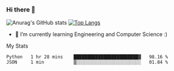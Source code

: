 ### Hi there 👋

![Anurag's GitHub stats](https://github-readme-stats.vercel.app/api?username=MatteoIorio11&show_icons=true&theme=dark) 
[![Top Langs](https://github-readme-stats.vercel.app/api/top-langs/?username=MatteoIorio11&theme=dark)](https://github.com/MatteoIorio11/github-readme-stats)

- 🌱 I’m currently learning Engineering and Computer Science :)

<!--
**MatteoIorio11/MatteoIorio11** is a ✨ _special_ ✨ repository because its `README.md` (this file) appears on your GitHub profile.

Here are some ideas to get you started:

- 🔭 I’m currently working on ...
- 🌱 I’m currently learning ...
- 👯 I’m looking to collaborate on ...
- 🤔 I’m looking for help with ...
- 💬 Ask me about ...
- 📫 How to reach me: ...
- 😄 Pronouns: ...
- ⚡ Fun fact: ...
-->
My Stats
<!--START_SECTION:waka-->

```text
Python   1 hr 28 mins    ████████████████████████▓   98.16 %
JSON     1 min           ▒░░░░░░░░░░░░░░░░░░░░░░░░   01.84 %
```

<!--END_SECTION:waka-->
